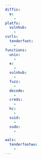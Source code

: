 ```yaml
---
diffis:
  e:
    -
platfs:
  vulnhub:
    -
curls:
  tenderfoot:
    -
functions:
  unix:
    -
  e:
    -
  vulnhub:
    -
  fuzz:
    -
  decode:
    -
  creds:
    -
  hc:
    -
  suid:
    -
  sudo:
    -

wals:
  tenderfootwu:
    -
---
```

